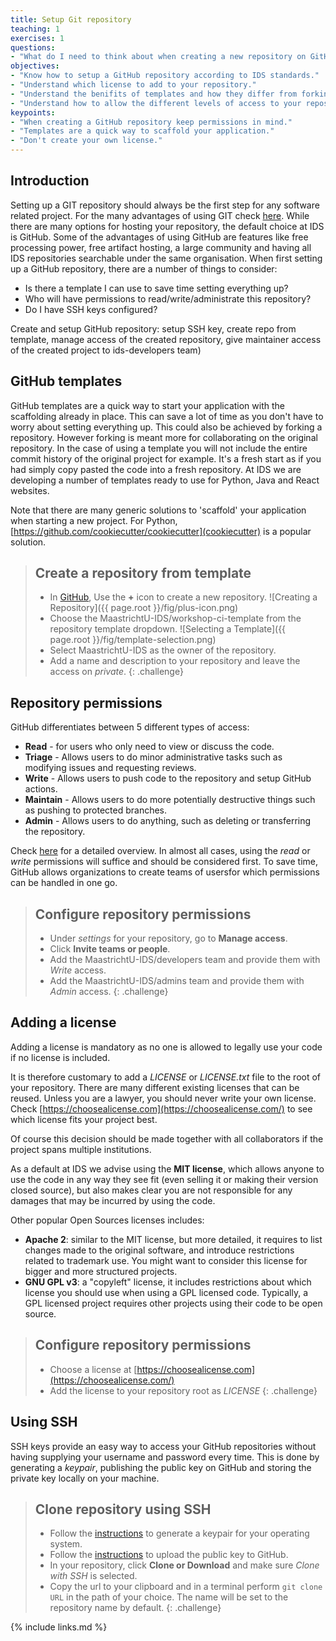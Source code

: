 ```yaml
---
title: Setup Git repository
teaching: 1
exercises: 1
questions:
- "What do I need to think about when creating a new repository on GitHub?"
objectives:
- "Know how to setup a GitHub repository according to IDS standards."
- "Understand which license to add to your repository."
- "Understand the benifits of templates and how they differ from forking/cloning."
- "Understand how to allow the different levels of access to your repository."
keypoints:
- "When creating a GitHub repository keep permissions in mind."
- "Templates are a quick way to scaffold your application."
- "Don't create your own license."
---
```

## Introduction
Setting up a GIT repository should always be the first step for any software related project. For the many advantages of using GIT check [here](https://guides.github.com/introduction/git-handbook/). While there are many options for hosting your repository, the default choice at IDS is GitHub. Some of the advantages of using GitHub are features like free processing power, free artifact hosting, a large community and having all IDS repositories searchable under the same organisation. 
When first setting up a GitHub repository, there are a number of things to consider:
- Is there a template I can use to save time setting everything up?
- Who will have permissions to read/write/administrate this repository?
- Do I have SSH keys configured?

Create and setup GitHub repository: setup SSH key, create repo from template, manage access of the created repository, give maintainer access of the created project to ids-developers team)

## GitHub templates

GitHub templates are a quick way to start your application with the scaffolding already in place. This can save a lot of time as you don't have to worry about setting everything up. This could also be achieved by forking a repository. However forking is meant more for collaborating on the original repository. In the case of using a template you will not include the entire commit history of the original project for example. It's a fresh start as if you had simply copy pasted the code into a fresh repository. At IDS we are developing a number of templates ready to use for Python, Java and React websites.

Note that there are many generic solutions to 'scaffold' your application when starting a new project. For Python, [https://github.com/cookiecutter/cookiecutter](cookiecutter) is a popular solution.

> ## Create a repository from template
>
> * In [GitHub](https://GitHub.com), Use the **+** icon to create a new repository. 
> ![Creating a Repository]({{ page.root }}/fig/plus-icon.png)
> * Choose the MaastrichtU-IDS/workshop-ci-template from the repository template dropdown.
> ![Selecting a Template]({{ page.root }}/fig/template-selection.png)
> * Select MaastrichtU-IDS as the owner of the repository.
> * Add a name and description to your repository and leave the access on *private*. 
{: .challenge}

## Repository permissions

GitHub differentiates between 5 different types of access:
- **Read** - for users who only need to view or discuss the code.
- **Triage** - Allows users to do minor administrative tasks such as modifying issues and requesting reviews.
- **Write** - Allows users to push code to the repository and setup GitHub actions.
- **Maintain** - Allows users to do more potentially destructive things such as pushing to protected branches. 
- **Admin** - Allows users to do anything, such as deleting or transferring the repository.

Check [here](https://help.github.com/en/github/setting-up-and-managing-organizations-and-teams/repository-permission-levels-for-an-organization) for a detailed overview. In almost all cases, using the *read* or *write* permissions will suffice and should be considered first. To save time, GitHub allows organizations to create teams of usersfor which permissions can be handled in one go. 

> ## Configure repository permissions
> *   Under *settings* for your repository, go to **Manage access**.
> *   Click **Invite teams or people**.
> *   Add the MaastrichtU-IDS/developers team and provide them with *Write* access.
> *   Add the MaastrichtU-IDS/admins team and provide them with *Admin* access.
{: .challenge}

## Adding a license

Adding a license is mandatory as no one is allowed to legally use your code if no license is included. 

It is therefore customary to add a *LICENSE* or *LICENSE.txt* file to the root of your repository. There are many different existing licenses that can be reused. Unless you are a lawyer, you should never write your own license. Check [https://choosealicense.com](https://choosealicense.com/) to see which license fits your project best. 

Of course this decision should be made together with all collaborators if the project spans multiple institutions. 

As a default at IDS we advise using the **MIT license**, which allows anyone to use the code in any way they see fit (even selling it or making their version closed source), but also makes clear you are not responsible for any damages that may be incurred by using the code.

Other popular Open Sources licenses includes:

* **Apache 2**: similar to the MIT license, but more detailed, it requires to list changes made to the original software, and introduce restrictions related to trademark use.  You might want to consider this license for bigger and more structured projects.
* **GNU GPL v3**: a "copyleft" license, it includes restrictions about which license you should use when using a GPL licensed code. Typically, a GPL licensed project requires other projects using their code to be open source.

> ## Configure repository permissions
> *   Choose a license at [https://choosealicense.com](https://choosealicense.com/)
> *   Add the license to your repository root as *LICENSE*
{: .challenge}

## Using SSH

SSH keys provide an easy way to access your GitHub repositories without having supplying your username and password every time. This is done by generating a *keypair*, publishing the public key on GitHub and storing the private key locally on your machine.

> ## Clone repository using SSH
>
> * Follow the [instructions](https://help.github.com/en/github/authenticating-to-github/generating-a-new-ssh-key-and-adding-it-to-the-ssh-agent) to generate a keypair for your operating system.
> * Follow the [instructions](https://help.github.com/en/github/authenticating-to-github/adding-a-new-ssh-key-to-your-github-account) to upload the public key to GitHub.
> * In your repository, click **Clone or Download** and make sure *Clone with SSH* is selected. 
> * Copy the url to your clipboard and in a terminal perform ```git clone URL``` in the path of your choice. The name will be set to the repository name by default.
{: .challenge}

{% include links.md %}